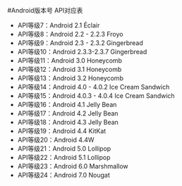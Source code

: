 #Android版本号 API对应表

- API等级7：Android 2.1 Éclair
- API等级8：Android 2.2 - 2.2.3 Froyo
- API等级9：Android 2.3 - 2.3.2 Gingerbread
- API等级10：Android 2.3.3-2.3.7 Gingerbread
- API等级11：Android 3.0 Honeycomb
- API等级12：Android 3.1 Honeycomb
- API等级13：Android 3.2 Honeycomb
- API等级14：Android 4.0 - 4.0.2 Ice Cream Sandwich
- API等级15：Android 4.0.3 - 4.0.4 Ice Cream Sandwich
- API等级16：Android 4.1 Jelly Bean
- API等级17：Android 4.2 Jelly Bean
- API等级18：Android 4.3 Jelly Bean
- API等级19：Android 4.4 KitKat
- API等级20：Android 4.4W
- API等级21：Android 5.0 Lollipop
- API等级22：Android 5.1 Lollipop
- API等级23：Android 6.0 Marshmallow
- API等级24：Android 7.0 Nougat